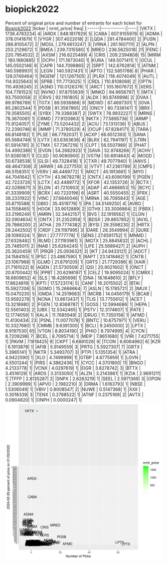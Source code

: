 # biopick2022
Percent of original price and number of entrants for each ticket for [Biopick2022](https://twitter.com/hashtag/Biopick2022)
|ticker |   nrml_price| freq|
|:------|------------:|----:|
|VKTX   | 1738.4783234|    4|
|ARDX   |  848.1817929|    5|
|CABA   |  607.9155976|    6|
|ADMA   |  378.0141879|    1|
|VYGR   |  307.4022018|    2|
|LQDA   |  291.4784400|    2|
|FUSN   |  286.8105472|    2|
|MDGL   |  279.6613247|    3|
|VRNA   |  261.1607111|    2|
|ALPN   |  253.2129872|    1|
|BMEA   |  239.7315580|    1|
|MREO   |  236.5625018|   21|
|FENC   |  220.7954532|    2|
|AXSM   |  216.6225489|    4|
|CRIS   |  209.2394808|   15|
|MIRM   |  180.1880885|    1|
|DCPH   |  171.1873040|    1|
|KURA   |  149.5071411|    1|
|OCUL   |  145.0502146|    8|
|CAPR   |  144.7098865|    2|
|SRPT   |  142.6762814|    1|
|ATNM   |  140.5989931|    3|
|LEGN   |  140.5921431|    1|
|APTO   |  132.5851788|    8|
|PHAR   |  128.0749464|    1|
|NGENF  |  121.1267505|    2|
|PLRX   |  118.4074049|    1|
|AUTL   |  114.9325643|    9|
|SPRB   |  111.7713025|    1|
|CRDL   |  110.8108068|    2|
|OPTN   |  110.4938245|    2|
|ASND   |  110.0126376|    1|
|ARCT   |  105.1607672|    1|
|XERS   |  104.7781523|   12|
|NVNO   |   97.8755639|    1|
|MNKD   |   94.9656797|    1|
|IMTX   |   93.7500058|    2|
|CRVS   |   92.1161805|    3|
|ALDX   |   90.8749998|    2|
|DVAX   |   89.9786789|    1|
|TGTX   |   89.5936866|    9|
|MDWD   |   87.4697301|    1|
|IOVA   |   85.2802544|    1|
|PDSB   |   81.3567865|   25|
|ONCY   |   80.7338147|    1|
|IBRX   |   79.3585505|    4|
|SYBX   |   79.3388387|    2|
|SWTX   |   78.9932227|    1|
|MRNS   |   78.3670061|    1|
|CRMD   |   77.9120863|    1|
|NKTX   |   77.5895736|    1|
|ARMP   |   75.9124057|    1|
|ZYME   |   73.5204432|    2|
|ACIU   |   73.1313136|    1|
|ABUS   |   72.2390746|    8|
|IMMP   |   71.3780529|    4|
|OCUP   |   67.8284171|    3|
|TARA   |   66.8148182|    1|
|PLSE   |   66.7792037|    1|
|ACXP   |   66.6512393|    1|
|SANA   |   65.5684749|    1|
|LVTX   |   63.6363636|    4|
|BLRX   |   62.7941197|    1|
|LTRN   |   61.5914781|    3|
|CTMX   |   57.7367216|    1|
|CLPT   |   56.5507989|    3|
|PHAT   |   54.4992386|    1|
|EVGN   |   54.2682923|    1|
|SAVA   |   52.9748266|    7|
|ACHV   |   51.9280187|    1|
|CLSD   |   50.9090900|    2|
|VSTM   |   50.6914643|    4|
|MODD   |   50.6738538|    1|
|GLSI   |   49.7328418|    1|
|CTXR   |   49.7077940|    1|
|ANVS   |   48.4647308|    3|
|ARWR   |   48.2277510|    3|
|VTVT   |   47.2361799|    3|
|CMPS   |   46.5158351|    1|
|VERV   |   46.4469772|    1|
|MXCT   |   45.1913661|    1|
|MYO    |   44.7041642|    1|
|CYTH   |   43.9678278|    2|
|CNTX   |   43.6090199|    1|
|PGEN   |   42.7223726|    1|
|LCTX   |   42.4489772|    1|
|XFOR   |   42.1353726|    3|
|BCTX   |   42.0289871|    3|
|ELDN   |   41.7210903|    3|
|ADAP   |   41.4666653|   15|
|BCYC   |   41.3339909|    1|
|BCRX   |   40.7220196|    6|
|ASRT   |   40.5550455|    2|
|IFRX   |   38.2331922|    1|
|VINC   |   37.6840046|    1|
|MRNA   |   36.7095843|    1|
|AGE    |   35.8715588|    1|
|GBIO   |   35.4519776|    1|
|IPA    |   34.5149250|    4|
|AVRO   |   34.1558465|    1|
|HOOK   |   33.9012889|    2|
|GTHX   |   33.3006864|    2|
|FBRX   |   33.2196249|    1|
|AMRN   |   32.3442157|    1|
|BVS    |   32.1918562|    1|
|CLGN   |   32.0904634|    1|
|ONTX   |   31.2352958|    1|
|BDSX   |   29.8657852|    1|
|AVXL   |   29.7866200|    2|
|ATHA   |   29.7774382|    2|
|BYSI   |   29.3598230|    2|
|HRTX   |   29.2442502|    1|
|CRDF   |   29.1197995|    3|
|DARE   |   28.3549994|    2|
|QURE   |   28.1099324|    1|
|BIVI   |   27.7777778|    1|
|SENS   |   27.6591752|    1|
|MNMD   |   27.6328482|    1|
|RLMD   |   27.1193961|    3|
|MGTX   |   25.8845832|    2|
|ACHL   |   25.7485011|    2|
|INAB   |   25.6264245|    1|
|LIFE   |   25.5689427|    2|
|AUPH   |   25.3620459|   17|
|PRQR   |   25.0936321|    3|
|IKT    |   24.9433121|    2|
|ADCT   |   24.1584155|    1|
|IPSC   |   23.4867590|    1|
|RAPT   |   23.1418462|    1|
|CNTB   |   23.1067968|    1|
|GLMD   |   21.8791205|    1|
|GRTS   |   21.7729396|    8|
|XAIR   |   21.7161022|    8|
|AGEN   |   21.5730509|    2|
|QSI    |   20.9021602|    1|
|ONCT   |   20.8700442|   15|
|PPBT   |   20.6298197|    1|
|CELZ   |   19.9095024|    1|
|CMRX   |   18.6609652|    4|
|SLS    |   18.4285698|    1|
|DNA    |   18.1648610|    2|
|BFLY   |   17.8624819|    1|
|KPTI   |   17.5723174|    5|
|CANF   |   16.2015502|    2|
|BTAI   |   15.5927206|    5|
|SGMO   |   15.2666664|    7|
|ASLN   |   15.1785721|    2|
|IMUX   |   15.0470230|    5|
|GMDA   |   14.2519683|    7|
|MCRB   |   14.0456179|    1|
|BCAB   |   13.9582278|    1|
|NCNA   |   13.8613437|    1|
|TLIS   |   13.7755612|    1|
|ACET   |   13.3218980|    2|
|FGEN   |   12.8368787|    1|
|GOSS   |   12.5994686|    1|
|HEPA   |   12.5561403|    2|
|UBX    |   12.5342465|    1|
|PSTV   |   12.3174607|    1|
|FATE   |   12.1774059|    1|
|KALA   |   11.7685949|    2|
|DRUG   |   11.7350156|    1|
|AFMD   |   11.4130434|   23|
|PSNL   |   11.0077078|    1|
|BNTC   |   10.6757971|    1|
|VERU   |   10.3327680|    1|
|CMMB   |    9.6391300|    1|
|BCLI   |    9.2450000|    2|
|LPTX   |    8.9197530|   65|
|VTGN   |    8.8034190|    2|
|PHIO   |    8.7974995|    4|
|CYCN   |    8.7209298|    7|
|BCEL   |    8.7095714|    1|
|MEIP   |    7.8651680|    1|
|VIRI   |    7.4271755|    1|
|PAVM   |    7.1818425|    9|
|CKPT   |    6.6881026|    9|
|TCON   |    6.6064982|    6|
|KZR    |    6.1913878|    1|
|AFIB   |    5.9149559|    3|
|PRTG   |    5.5927307|    7|
|GRTX   |    5.3965141|    1|
|NKTR   |    5.3493707|    3|
|PTPI   |    5.1351354|    1|
|ATRA   |    4.9422590|    1|
|XLO    |    4.7499999|    1|
|GTBP   |    4.6775959|    1|
|LGVN   |    4.5501244|    1|
|PIRS   |    4.3862436|   11|
|CYCC   |    4.3701800|   11|
|BNGO   |    4.2133778|    1|
|VCNX   |    4.0297619|    1|
|EIGR   |    3.8278742|    3|
|BTTX   |    3.4516129|    1|
|ARDS   |    3.3133050|    1|
|ALZN   |    3.2143861|    1|
|KZIA   |    2.9691211|    1|
|TFFP   |    2.8135287|    2|
|SNPX   |    2.6263219|    1|
|SEEL   |    2.5971369|    3|
|OPGN   |    2.3909999|    1|
|APVO   |    2.1982210|    3|
|DRMA   |    1.6163793|    1|
|NBSE   |    1.5306049|    1|
|VBIV   |    0.8008547|    2|
|NUWE   |    0.5147368|    1|
|XXII   |    0.3018339|    3|
|TENX   |    0.2788522|    1|
|ATNF   |    0.2375169|    2|
|AVTX   |    0.0904820|    1|
|ONPH   |    0.0000247|    1|
![retvspicks](biopicks.png?raw=true)
